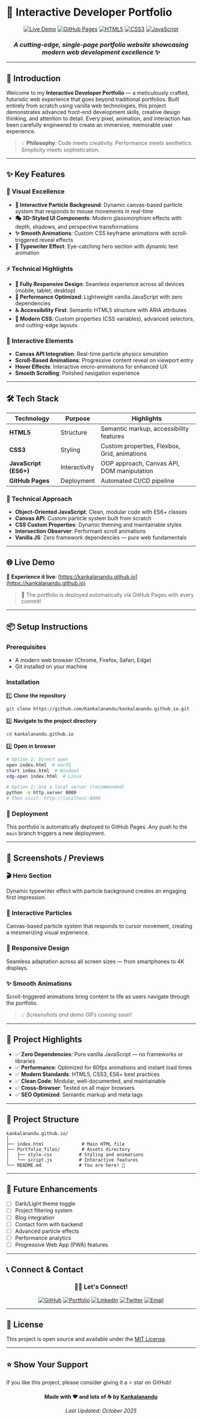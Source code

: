 # 🚀 Interactive Developer Portfolio

<div align="center">

[![Live Demo](https://img.shields.io/badge/Live-Demo-blue?style=for-the-badge&logo=github)](https://kankalanandu.github.io)
[![GitHub Pages](https://img.shields.io/badge/Deployed-GitHub%20Pages-success?style=for-the-badge&logo=github)](https://github.com/Kankalanandu/kankalanandu.github.io)
[![HTML5](https://img.shields.io/badge/HTML5-E34F26?style=for-the-badge&logo=html5&logoColor=white)](https://developer.mozilla.org/en-US/docs/Web/HTML)
[![CSS3](https://img.shields.io/badge/CSS3-1572B6?style=for-the-badge&logo=css3&logoColor=white)](https://developer.mozilla.org/en-US/docs/Web/CSS)
[![JavaScript](https://img.shields.io/badge/JavaScript-F7DF1E?style=for-the-badge&logo=javascript&logoColor=black)](https://developer.mozilla.org/en-US/docs/Web/JavaScript)

### *A cutting-edge, single-page portfolio website showcasing modern web development excellence* ✨

</div>

---

## 📖 Introduction

Welcome to my **Interactive Developer Portfolio** — a meticulously crafted, futuristic web experience that goes beyond traditional portfolios. Built entirely from scratch using vanilla web technologies, this project demonstrates advanced front-end development skills, creative design thinking, and attention to detail. Every pixel, animation, and interaction has been carefully engineered to create an immersive, memorable user experience.

> 💡 **Philosophy**: Code meets creativity. Performance meets aesthetics. Simplicity meets sophistication.

---

## ✨ Key Features

### 🎨 **Visual Excellence**
- **🌌 Interactive Particle Background**: Dynamic canvas-based particle system that responds to mouse movements in real-time
- **🎭 3D-Styled UI Components**: Modern glassmorphism effects with depth, shadows, and perspective transformations
- **✨ Smooth Animations**: Custom CSS keyframe animations with scroll-triggered reveal effects
- **🎯 Typewriter Effect**: Eye-catching hero section with dynamic text animation

### ⚡ **Technical Highlights**
- **📱 Fully Responsive Design**: Seamless experience across all devices (mobile, tablet, desktop)
- **🚀 Performance Optimized**: Lightweight vanilla JavaScript with zero dependencies
- **♿ Accessibility First**: Semantic HTML5 structure with ARIA attributes
- **🎨 Modern CSS**: Custom properties (CSS variables), advanced selectors, and cutting-edge layouts

### 🔧 **Interactive Elements**
- **Canvas API Integration**: Real-time particle physics simulation
- **Scroll-Based Animations**: Progressive content reveal on viewport entry
- **Hover Effects**: Interactive micro-animations for enhanced UX
- **Smooth Scrolling**: Polished navigation experience

---

## 🛠️ Tech Stack

<div align="center">

| Technology | Purpose | Highlights |
|------------|---------|------------|
| **HTML5** | Structure | Semantic markup, accessibility features |
| **CSS3** | Styling | Custom properties, Flexbox, Grid, animations |
| **JavaScript (ES6+)** | Interactivity | OOP approach, Canvas API, DOM manipulation |
| **GitHub Pages** | Deployment | Automated CI/CD pipeline |

</div>

### 🎯 Technical Approach
- **Object-Oriented JavaScript**: Clean, modular code with ES6+ classes
- **Canvas API**: Custom particle system built from scratch
- **CSS Custom Properties**: Dynamic theming and maintainable styles
- **Intersection Observer**: Performant scroll animations
- **Vanilla JS**: Zero framework dependencies — pure web fundamentals

---

## 🌐 Live Demo

🔗 **Experience it live**: [https://kankalanandu.github.io](https://kankalanandu.github.io)

> 🎉 The portfolio is deployed automatically via GitHub Pages with every commit!

---

## 📦 Setup Instructions

### Prerequisites
- A modern web browser (Chrome, Firefox, Safari, Edge)
- Git installed on your machine

### Installation

1️⃣ **Clone the repository**
```bash
git clone https://github.com/Kankalanandu/kankalanandu.github.io.git
```

2️⃣ **Navigate to the project directory**
```bash
cd kankalanandu.github.io
```

3️⃣ **Open in browser**
```bash
# Option 1: Direct open
open index.html  # macOS
start index.html  # Windows
xdg-open index.html  # Linux

# Option 2: Use a local server (recommended)
python -m http.server 8000
# Then visit: http://localhost:8000
```

### 🚀 Deployment

This portfolio is automatically deployed to GitHub Pages. Any push to the `main` branch triggers a new deployment.

---

## 📸 Screenshots / Previews

### 🎬 Hero Section
Dynamic typewriter effect with particle background creates an engaging first impression.

### 🎨 Interactive Particles
Canvas-based particle system that responds to cursor movement, creating a mesmerizing visual experience.

### 📱 Responsive Design
Seamless adaptation across all screen sizes — from smartphones to 4K displays.

### ✨ Smooth Animations
Scroll-triggered animations bring content to life as users navigate through the portfolio.

> 💡 *Screenshots and demo GIFs coming soon!*

---

## 🎯 Project Highlights

- ✅ **Zero Dependencies**: Pure vanilla JavaScript — no frameworks or libraries
- ✅ **Performance**: Optimized for 60fps animations and instant load times
- ✅ **Modern Standards**: HTML5, CSS3, ES6+ best practices
- ✅ **Clean Code**: Modular, well-documented, and maintainable
- ✅ **Cross-Browser**: Tested on all major browsers
- ✅ **SEO Optimized**: Semantic markup and meta tags

---

## 📂 Project Structure

```
kankalanandu.github.io/
│
├── index.html              # Main HTML file
├── Portfolio_files/        # Assets directory
│   ├── style.css          # Styling and animations
│   └── script.js          # Interactive features
└── README.md              # You are here! 📍
```

---

## 🔮 Future Enhancements

- [ ] Dark/Light theme toggle
- [ ] Project filtering system
- [ ] Blog integration
- [ ] Contact form with backend
- [ ] Advanced particle effects
- [ ] Performance analytics
- [ ] Progressive Web App (PWA) features

---

## 📞 Connect & Contact

<div align="center">

### 👨‍💻 Let's Connect!

[![GitHub](https://img.shields.io/badge/GitHub-Kankalanandu-181717?style=for-the-badge&logo=github)](https://github.com/Kankalanandu)
[![Portfolio](https://img.shields.io/badge/Portfolio-Live-blue?style=for-the-badge&logo=google-chrome&logoColor=white)](https://kankalanandu.github.io)
[![LinkedIn](https://img.shields.io/badge/LinkedIn-Connect-0077B5?style=for-the-badge&logo=linkedin)](https://linkedin.com/in/kankalanandu)
[![Twitter](https://img.shields.io/badge/Twitter-Follow-1DA1F2?style=for-the-badge&logo=twitter&logoColor=white)](https://twitter.com/kankalanandu)
[![Email](https://img.shields.io/badge/Email-Contact-D14836?style=for-the-badge&logo=gmail&logoColor=white)](mailto:your.email@example.com)

</div>

---

## 📄 License

This project is open source and available under the [MIT License](LICENSE).

---

## ⭐ Show Your Support

If you like this project, please consider giving it a ⭐ star on GitHub!

<div align="center">

**Made with ❤️ and lots of ☕ by [Kankalanandu](https://github.com/Kankalanandu)**

*Last Updated: October 2025*

</div>
